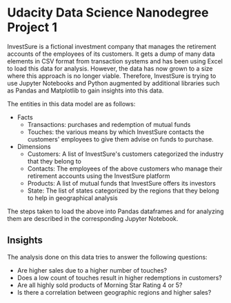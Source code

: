 # Udacity Data Science Nanodegree Project 1

InvestSure is a fictional investment company that manages the retirement accounts of the employees of its customers. It gets a dump of many data elements in CSV format from transaction systems and has been using Excel to load this data for analysis. However, the data has now grown to a size where this approach is no longer viable. Therefore, InvestSure is trying to use Jupyter Notebooks and Python augmented by additional libraries such as Pandas and Matplotlib to gain insights into this data.

The entities in this data model are as follows:

-   Facts
    -   Transactions: purchases and redemption of mutual funds
    -   Touches: the various means by which InvestSure contacts the customers' employees to give them advise on funds to purchase.
-   Dimensions
    -   Customers: A list of InvestSure's customers categorized the industry that they belong to
    -   Contacts: The employees of the above customers who manage their retirement accounts using the InvestSure platform
    -   Products: A list of mutual funds that InvestSure offers its investors
    -   State: The list of states categorized by the regions that they belong to help in geographical analysis

The steps taken to load the above into Pandas dataframes and for analyzing them are described in the corresponding Jupyter Notebook.

## Insights

The analysis done on this data tries to answer the following questions:

-   Are higher sales due to a higher number of touches?
-   Does a low count of touches result in higher redemptions in customers?
-   Are all highly sold products of Morning Star Rating 4 or 5?
-   Is there a correlation between geographic regions and higher sales?
